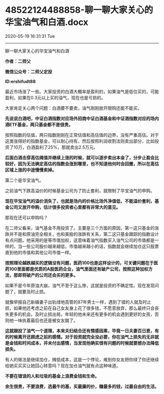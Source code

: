 # 48522124488858-聊一聊大家关心的华宝油气和白酒.docx

2020-05-19 16:31:31 Tue

----

聊一聊大家关心的华宝油气和白酒

__作者：二师父__

__微信公众号：二师父定投__

__ID:ershifudt88__

最近市场涨了一些。大家投资的白酒大概率是盈利的，如果油气是低位买的，可能盈利，如果在0\.3元以上买的油气，现在也是亏损的。

大家肯定关心两个问题：白酒要不要卖，油气刚刚放开限购还能不能买。

__先说说白酒吧，中证白酒指数对应场外招商中证白酒基金和中证酒指数对应的场内酒ETF基金，两只基金都不是很贵。__

按照指数的估值，两只指数刚刚在正常估值和高估值的边界，没有严重高估。对于这类涨得好的指数基金，可以耐心持有，然后按照利润收割法则卖出部分，比如投资了10万，白酒盈利了25%，那就卖出2\.5万元。

__后面白酒击穿高估阈值并继续上涨的时候，就可以逐步卖出本金了，分步止盈会比较好，因为无法确定高估的指数会涨到哪里，也不知道他何时会回撤，所以在高估区域上涨的中途慢慢卖掉。__

第二个是华宝油气。

之前油气下跌高溢价的时候基金公司为了防止套利，就限制了华宝油气的申购。

__现在华宝油气的溢价消失了，也就是场内的价格比场外净值低，不能溢价套利，基金公司又放开申购，估计很多投资者心里都有非常大的意见。__

那现在还可以申购吗？

在二师父看来，油气基金不用投资了。主要是三个方面的原因，第一这只基金的涨跌并不是和原油完全相关，也和美股的涨跌有关系，第二这只基金跟踪的指数设计有点问题。他采用的是等市值加权，这意味着油气指数买入油气公司的市值都是一样的，当一些公司股价越来越低，市值越来越小的话，指数就会继续加仓这只股票直到他的市值和其他公司市值一样。

__按照理论越跌越买的逻辑没有问题，医药100也是这样设计的，可关键问题在于医药100里面都是优质的A股医药企业，油气里面还有破产公司，按照这种加权方法，那即将破产的公司还会买的更多。__

如果不是今年原油大崩，油气不至于这么惨，这就是投资的不确定性。现在发现问题了，就要及时止损。

就像举报自己新婚妻子出轨绿地高管的87年男士一样，遇到了错的人就及时止损，如果他还考虑之前在自己女友身上花了很多钱，不愿意放弃，那么最终只会丧失更多的机会。及时止损出局，年轻的他未来还有更多的机会遇到更好的女孩，否则他一味执着最后也还是被女友踹了。

__这就跟投了油气一个道理，本来夫妇结合还有情感因素，毕竟一日夫妻百日恩，有的时候离开还顾虑之前的感情。对于投资就完全没必要，你在油气上损失的无非就是金钱和时间成本，并未付出感情，当发现他确实很有问题的时候就要想办法降低损失。__

有人的做法是继续加仓，摊低成本，这是一个悖论，难到你女友把你绿了你还继续给她买买买让她回心转意吗？现在加仓油气就有点这种味道。

__不要在错误的人和垃圾的基金上浪费金钱和生命。__

__余生很贵，不要浪费，选最牛的基，买最廉的价，赚最多的钱，过最自由的生活。__

